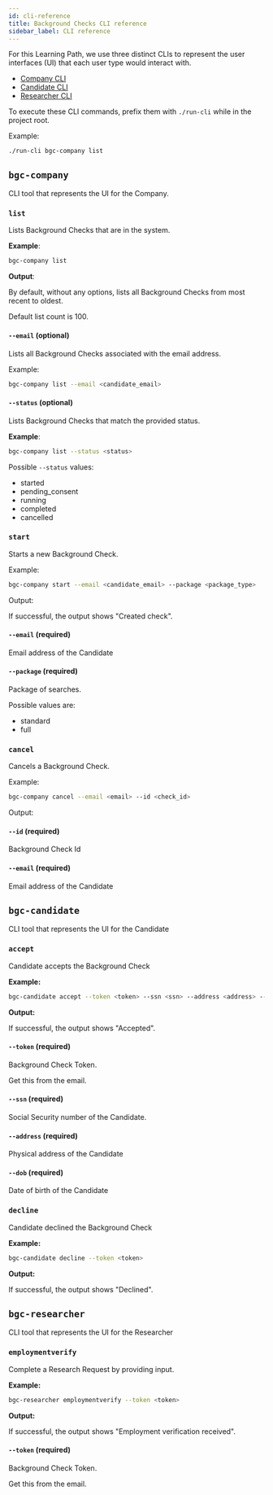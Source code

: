 ```yaml
---
id: cli-reference
title: Background Checks CLI reference
sidebar_label: CLI reference
---
```


For this Learning Path, we use three distinct CLIs to represent the user interfaces (UI) that each user type would interact with.

- [Company CLI](#bgc-company)
- [Candidate CLI](#bgc-candidate)
- [Researcher CLI](#bgc-researcher)

To execute these CLI commands, prefix them with `./run-cli` while in the project root.

Example:

```
./run-cli bgc-company list
```

## `bgc-company`

CLI tool that represents the UI for the Company.

### `list`

Lists Background Checks that are in the system.

**Example**:

```bash
bgc-company list
```

**Output**:

By default, without any options, lists all Background Checks from most recent to oldest.

Default list count is 100.

#### `--email` (optional)

Lists all Background Checks associated with the email address.

Example:

```bash
bgc-company list --email <candidate_email>
```

#### `--status` (optional)

Lists Background Checks that match the provided status.

**Example**:

```bash
bgc-company list --status <status>
```

Possible `--status` values:

- started
- pending_consent
- running
- completed
- cancelled

### `start`

Starts a new Background Check.

Example:

```bash
bgc-company start --email <candidate_email> --package <package_type>
```

Output:

If successful, the output shows "Created check".

#### `--email` (required)

Email address of the Candidate

#### `--package` (required)

Package of searches.

Possible values are:

- standard
- full

### `cancel`

Cancels a Background Check.

Example:

```bash
bgc-company cancel --email <email> --id <check_id>
```

Output:

#### `--id` (required)

Background Check Id

#### `--email` (required)

Email address of the Candidate

## `bgc-candidate`

CLI tool that represents the UI for the Candidate

### `accept`

Candidate accepts the Background Check

**Example:**

```bash
bgc-candidate accept --token <token> --ssn <ssn> --address <address> --dob <dob>
```

**Output:**

If successful, the output shows "Accepted".

#### `--token` (required)

Background Check Token.

Get this from the email.

#### `--ssn` (required)

Social Security number of the Candidate.

#### `--address` (required)

Physical address of the Candidate

#### `--dob` (required)

Date of birth of the Candidate

### `decline`

Candidate declined the Background Check

**Example:**

```bash
bgc-candidate decline --token <token>
```

**Output:**

If successful, the output shows "Declined".

## `bgc-researcher`

CLI tool that represents the UI for the Researcher

### `employmentverify`

Complete a Research Request by providing input.

**Example:**

```bash
bgc-researcher employmentverify --token <token>
```

**Output:**

If successful, the output shows "Employment verification received".

#### `--token` (required)

Background Check Token.

Get this from the email.
